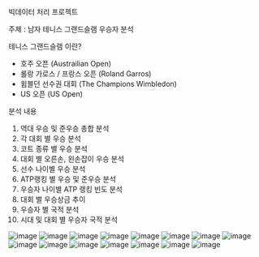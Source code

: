 빅데이터 처리 프로젝트 

주제 : 남자 테니스 그랜드슬램 우승자 분석

테니스 그랜드슬램 이란?

- 호주 오픈 (Austrailian Open)
- 롤랑 가로스 / 프랑스 오픈 (Roland Garros)
- 윔블던 선수권 대회 (The Champions Wimbledon)
- US 오픈 (US Open)

분석 내용
1. 역대 우승 및 준우승 총합 분석
2. 각 대회 별 우승 분석
3. 코트 종류 별 우승 분석
4. 대회 별 오른손, 왼손잡이 우승 분석
5. 선수 나이별 우승 분석
6. ATP랭킹 별 우승 및 준우승 분석
7. 우승자 나이별 ATP 랭킹 빈도 분석
8. 대회 별 우승상금 추이
9. 우승자 별 국적 분석
10. 시대 및 대회 별 우승자 국적 분석

![image](https://github.com/OhMinSuk/Tennis-GrandSlam-Winner-Data-Analysis/assets/113233105/4980240d-f344-4a2e-8872-4b2be4e516a1)
![image](https://github.com/OhMinSuk/Tennis-GrandSlam-Winner-Data-Analysis/assets/113233105/edb0be47-ee78-44e8-a062-be7de97af977)
![image](https://github.com/OhMinSuk/Tennis-GrandSlam-Winner-Data-Analysis/assets/113233105/6183b18f-77d7-4453-8980-0887e207995e)
![image](https://github.com/OhMinSuk/Tennis-GrandSlam-Winner-Data-Analysis/assets/113233105/4ff5fbb8-c6d6-4c5e-9790-b43e419f706b)
![image](https://github.com/OhMinSuk/Tennis-GrandSlam-Winner-Data-Analysis/assets/113233105/2eb60353-ebf6-4a84-8436-a99b19cf8abd)
![image](https://github.com/OhMinSuk/Tennis-GrandSlam-Winner-Data-Analysis/assets/113233105/c4629e93-68b8-4bb0-8ae9-3e845e7bc403)
![image](https://github.com/OhMinSuk/Tennis-GrandSlam-Winner-Data-Analysis/assets/113233105/be6b8bb9-f957-42d3-980b-461024f684ef)
![image](https://github.com/OhMinSuk/Tennis-GrandSlam-Winner-Data-Analysis/assets/113233105/41602929-5766-4e0d-bb66-5b38e358dce5)
![image](https://github.com/OhMinSuk/Tennis-GrandSlam-Winner-Data-Analysis/assets/113233105/55b34986-7743-46dc-9e39-03b7654d5050)
![image](https://github.com/OhMinSuk/Tennis-GrandSlam-Winner-Data-Analysis/assets/113233105/9cf938bb-9059-42a5-be44-59f54aadac5f)
![image](https://github.com/OhMinSuk/Tennis-GrandSlam-Winner-Data-Analysis/assets/113233105/41618a0f-7290-4c2a-8aec-0f31a2174143)
![image](https://github.com/OhMinSuk/Tennis-GrandSlam-Winner-Data-Analysis/assets/113233105/c14e60a2-dfb9-4e54-a7d7-93bde3b42eb3)
![image](https://github.com/OhMinSuk/Tennis-GrandSlam-Winner-Data-Analysis/assets/113233105/4e1d36fe-d72d-4ff4-87b2-a40b180ae43d)
![image](https://github.com/OhMinSuk/Tennis-GrandSlam-Winner-Data-Analysis/assets/113233105/47be6a5d-4410-4693-9f34-5b4b86d8fb53)
![image](https://github.com/OhMinSuk/Tennis-GrandSlam-Winner-Data-Analysis/assets/113233105/68babf59-0f52-4727-b291-072c02344923)
